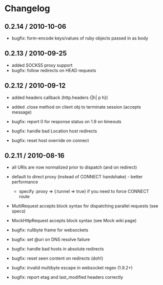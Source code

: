 # Changelog

## 0.2.14 / 2010-10-06

- bugfix: form-encode keys/values of ruby objects passed in as body

## 0.2.13 / 2010-09-25

- added SOCKS5 proxy support
- bugfix: follow redirects on HEAD requests

## 0.2.12 / 2010-09-12

- added headers callback (http.headers {|h| p h})
- added .close method on client obj to terminate session (accepts message)

- bugfix: report 0 for response status on 1.9 on timeouts
- bugfix: handle bad Location host redirects
- bugfix: reset host override on connect

## 0.2.11 / 2010-08-16

- all URIs are now normalized prior to dispatch (and on redirect)
- default to direct proxy (instead of CONNECT handshake) - better performance
  - specify :proxy => {:tunnel => true} if you need to force CONNECT route
- MultiRequest accepts block syntax for dispatching parallel requests (see specs)
- MockHttpRequest accepts block syntax (see Mock wiki page)


- bugfix: nullbyte frame for websockets
- bugfix: set @uri on DNS resolve failure
- bugfix: handle bad hosts in absolute redirects
- bugfix: reset seen content on redirects (doh!)
- bugfix: invalid multibyte escape in websocket regex (1.9.2+)
- bugfix: report etag and last_modified headers correctly

